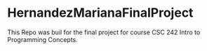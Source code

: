 # HernandezMarianaFinalProject
This Repo was buil for the final project for course CSC 242 Intro to Programming Concepts.
